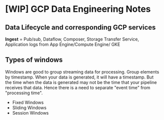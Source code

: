 # [WIP] GCP Data Engineering Notes

## Data Lifecycle and corresponding GCP services
**Ingest** = Pub/sub, Dataflow, Composer, Storage Transfer Service, Application logs from App Engine/Compute Engine/ GKE



## Types of windows
Windows are good to group streaming data for processing. Group elements by timestamp. 
When your data is generated, it will have a timestamp. But the time when the data is generated may not be the time that your pipeline receives that data. Hence there is a need to separate "event time" from "processing time".

- Fixed Windows
- Sliding Windows
- Session Windows
